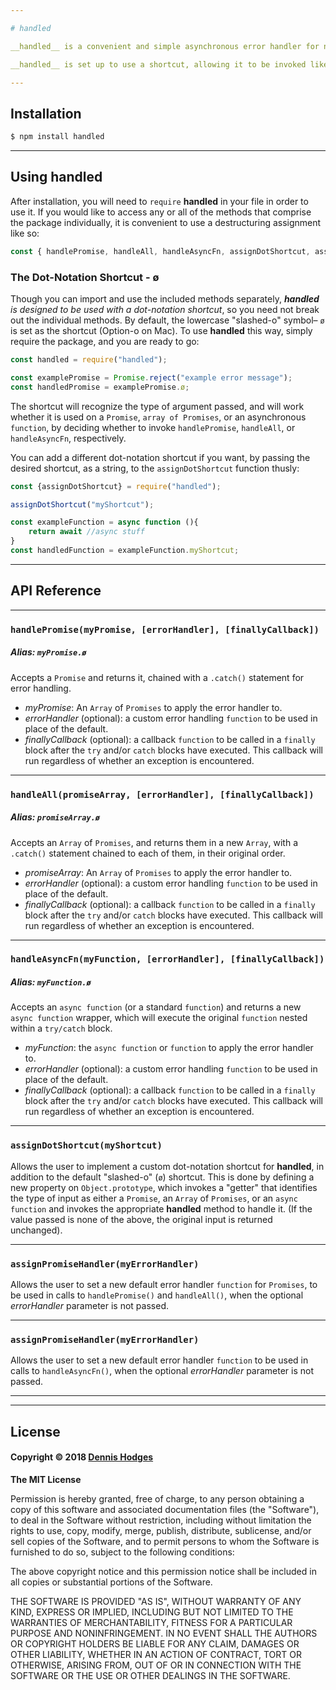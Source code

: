 ```yaml
---

# handled

__handled__ is a convenient and simple asynchronous error handler for node.js. You can pass __handled__ a `Promise`, an `Array` of `Promises`, or an `async function`, and it will return it with basic error handling added. Avoid the dreaded `unhandledPromiseRejectionWarning`!

__handled__ is set up to use a shortcut, allowing it to be invoked like an object property, using dot-notation. This makes it easy to add error handling without the need for further nesting of code.

---
```


## Installation

``` bash
$ npm install handled
```

---

## Using handled

After installation, you will need to `require` __handled__ in your file in order to use it. If you would like to access any or all of the methods that comprise the package individually, it is convenient to use a destructuring assignment like so:

```javascript
const {	handlePromise, handleAll, handleAsyncFn, assignDotShortcut, assignPromiseHandler, assignFnHandler} = require("handled");
```

### The Dot-Notation Shortcut - ø

Though you can import and use the included methods separately, *__handled__ is designed to be used with a dot-notation shortcut*, so you need not break out the individual methods. By default, the lowercase "slashed-o" symbol– `ø`  is set as the shortcut (Option-o on Mac). To use __handled__ this way, simply require the package, and you are ready to go:

```javascript
const handled = require("handled");

const examplePromise = Promise.reject("example error message");
const handledPromise = examplePromise.ø;

```

The shortcut will recognize the type of argument passed, and will work whether it is used on a `Promise`, `array of Promises`, or an asynchronous `function`, by deciding whether to invoke `handlePromise`, `handleAll`, or `handleAsyncFn`, respectively.

You can add a different dot-notation shortcut if you want, by passing the desired shortcut, as a string, to the `assignDotShortcut` function thusly:

```javascript
const {assignDotShortcut} = require("handled");

assignDotShortcut("myShortcut");

const exampleFunction = async function (){
	return await //async stuff
}
const handledFunction = exampleFunction.myShortcut;
```

---

## API Reference

---

### `handlePromise(myPromise, [errorHandler], [finallyCallback])` 
##### Alias: `myPromise.ø`


Accepts a `Promise` and returns it, chained with a `.catch()` statement for error handling. 

* *myPromise*: An `Array` of `Promises` to apply the error handler to.
* *errorHandler* (optional): a custom error handling `function` to be used in place of the default. 
* *finallyCallback* (optional): a callback `function` to be called in a `finally` block after the `try` and/or `catch` blocks have executed. This callback will run regardless of whether an exception is encountered.

---

### `handleAll(promiseArray, [errorHandler], [finallyCallback])` 
##### Alias:  `promiseArray.ø`

Accepts an `Array` of `Promises`, and returns them in a new `Array`, with a `.catch()` statement chained to each of them, in their original order. 

* *promiseArray*: An `Array` of `Promises` to apply the error handler to.
* *errorHandler* (optional): a custom error handling `function` to be used in place of the default. 
* *finallyCallback* (optional): a callback `function` to be called in a `finally` block after the `try` and/or `catch` blocks have executed. This callback will run regardless of whether an exception is encountered.

---

### `handleAsyncFn(myFunction, [errorHandler], [finallyCallback])` 
##### Alias:  `myFunction.ø`

Accepts an `async function` (or a standard `function`) and returns a new `async function` wrapper, which will execute the original `function` nested within a `try/catch` block.

* *myFunction*: the `async function` or `function` to apply the error handler to.
* *errorHandler* (optional): a custom error handling `function` to be used in place of the default. 
* *finallyCallback* (optional): a callback `function` to be called in a `finally` block after the `try` and/or `catch` blocks have executed. This callback will run regardless of whether an exception is encountered.

---

### `assignDotShortcut(myShortcut)`

Allows the user to implement a custom dot-notation shortcut for __handled__, in addition to the default "slashed-o" (`ø`) shortcut. This is done by defining a new property on `Object.prototype`, which invokes a "getter" that identifies the type of input as either a `Promise`, an `Array` of `Promises`, or an `async function` and invokes the appropriate __handled__ method to handle it. (If the value passed is none of the above, the original input is returned unchanged).

---

### `assignPromiseHandler(myErrorHandler)`

Allows the user to set a new default error handler `function` for `Promises`, to be used in calls to `handlePromise()` and `handleAll()`, when the optional *errorHandler* parameter is not passed.

---

### `assignPromiseHandler(myErrorHandler)`

Allows the user to set a new default error handler `function` to be used in calls to `handleAsyncFn()`, when the optional *errorHandler* parameter is not passed.

---

---

## License

#### Copyright © 2018 [Dennis Hodges](https://github.com/fermentationist) 


__The MIT License__

Permission is hereby granted, free of charge, to any person obtaining a copy
of this software and associated documentation files (the "Software"), to deal
in the Software without restriction, including without limitation the rights
to use, copy, modify, merge, publish, distribute, sublicense, and/or sell
copies of the Software, and to permit persons to whom the Software is
furnished to do so, subject to the following conditions:

The above copyright notice and this permission notice shall be included in
all copies or substantial portions of the Software.

THE SOFTWARE IS PROVIDED "AS IS", WITHOUT WARRANTY OF ANY KIND, EXPRESS OR
IMPLIED, INCLUDING BUT NOT LIMITED TO THE WARRANTIES OF MERCHANTABILITY,
FITNESS FOR A PARTICULAR PURPOSE AND NONINFRINGEMENT. IN NO EVENT SHALL THE
AUTHORS OR COPYRIGHT HOLDERS BE LIABLE FOR ANY CLAIM, DAMAGES OR OTHER
LIABILITY, WHETHER IN AN ACTION OF CONTRACT, TORT OR OTHERWISE, ARISING FROM,
OUT OF OR IN CONNECTION WITH THE SOFTWARE OR THE USE OR OTHER DEALINGS IN
THE SOFTWARE.

